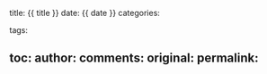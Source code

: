 title: {{ title }}
date: {{ date }}
categories:

tags:

toc:
author: 
comments: 
original: 
permalink: 
---

